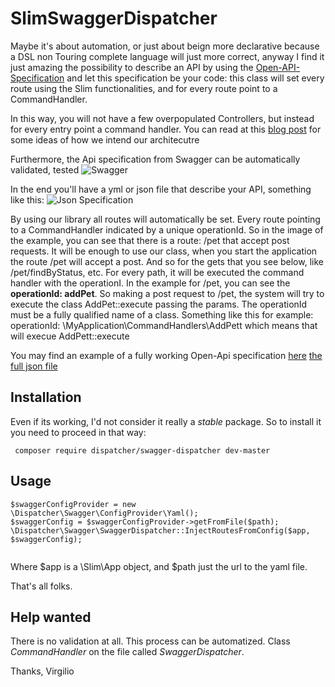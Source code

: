 # SlimSwaggerDispatcher

Maybe it's about automation, or just about beign more declarative because a DSL non Touring complete language will just more correct, anyway I find it just amazing the possibility to describe an API by using the [Open-API-Specification](https://github.com/OAI/OpenAPI-Specification/blob/master/README.md) and let this specification be your code: this class will set every route using the Slim functionalities, and for every route point to a CommandHandler.

In this way, you will not have a few overpopulated Controllers, but instead for every entry point a command handler.
You can read at this [blog post](https://jenssegers.com/85/goodbye-controllers-hello-request-handlers?utm_campaign=Revue%20newsletter&utm_medium=Newsletter&utm_source=A%20Semana%20PHP) for some ideas of how we intend our architecutre 

Furthermore, the Api specification from Swagger can be automatically validated, tested
![Swagger](https://2434zd29misd3e4a4f1e73ki-wpengine.netdna-ssl.com/wp-content/uploads/2016/11/SwaggerHP_Design-.png)

In the end you'll have a yml or json file that describe your API, something like this:
![Json Specification](https://raw.githubusercontent.com/virgiliolino/SwaggerSlimDispatcher/master/swagger.png) 

By using our library all routes will automatically be set. Every route pointing to a CommandHandler indicated by a unique operationId.
So in the image of the example, you can see that there is a route:
/pet that accept post requests. It will be enough to use our class, when you start the application the route /pet will accept a post.
And so for the gets that you see below, like /pet/findByStatus, etc.
For every path, it will be executed the command handler with the operationI.
In the example for /pet, you can see the **operationId: addPet**. So making a post request to /pet, the system will try to execute the class AddPet::execute passing the params. The operationId must be a fully qualified name of a class. Something like this for example:
operationId: \MyApplication\CommandHandlers\AddPett
which means that will execue AddPett::execute

You may find an example of a fully working Open-Api specification [here](http://petstore.swagger.io/) [the full json file](http://petstore.swagger.io/v2/swagger.json)

## Installation

Even if its working, I'd not consider it really a *stable* package. So to install it you need to proceed in that way:
```
 composer require dispatcher/swagger-dispatcher dev-master
```

## Usage

```
$swaggerConfigProvider = new \Dispatcher\Swagger\ConfigProvider\Yaml();
$swaggerConfig = $swaggerConfigProvider->getFromFile($path);
\Dispatcher\Swagger\SwaggerDispatcher::InjectRoutesFromConfig($app, $swaggerConfig); 
        
```

Where $app is a \Slim\App object, and $path just the url to the yaml file.

That's all folks.



## Help wanted

There is no validation at all. This process can be automatized. Class *CommandHandler* on the file called *SwaggerDispatcher*.

Thanks,
Virgilio 
